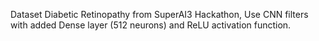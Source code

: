 Dataset Diabetic Retinopathy from SuperAI3 Hackathon, Use CNN filters with added Dense layer (512 neurons) and ReLU activation function.
